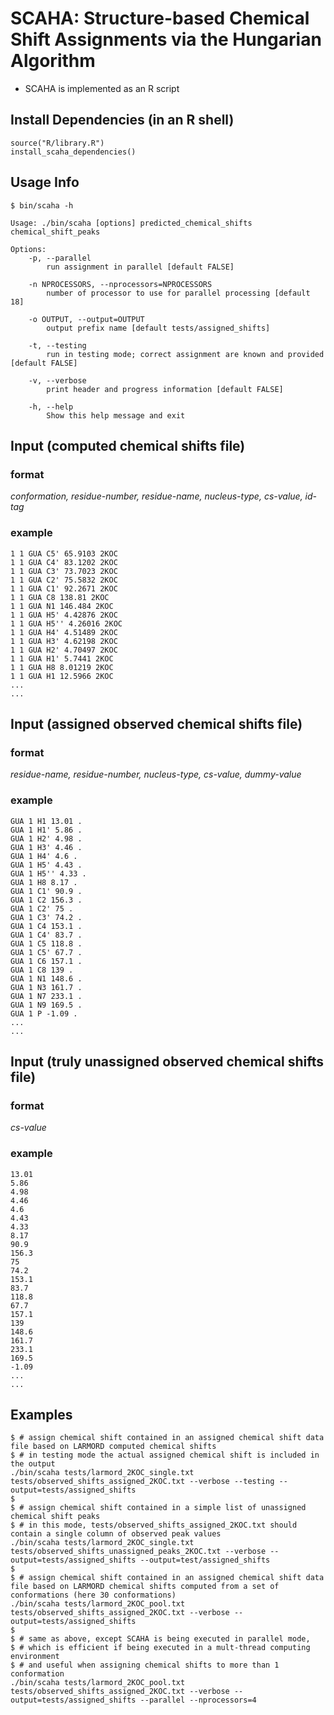 # SCAHA: Structure-based Chemical Shift Assignments via the Hungarian Algorithm
  
- SCAHA is implemented as an R script

## Install Dependencies (in an R shell)
```shell
source("R/library.R")
install_scaha_dependencies()
```

## Usage Info
```shell
$ bin/scaha -h

Usage: ./bin/scaha [options] predicted_chemical_shifts chemical_shift_peaks

Options:
	-p, --parallel
		run assignment in parallel [default FALSE]

	-n NPROCESSORS, --nprocessors=NPROCESSORS
		number of processor to use for parallel processing [default 18]

	-o OUTPUT, --output=OUTPUT
		output prefix name [default tests/assigned_shifts]

	-t, --testing
		run in testing mode; correct assignment are known and provided [default FALSE]

	-v, --verbose
		print header and progress information [default FALSE]

	-h, --help
		Show this help message and exit
```

## Input (computed chemical shifts file)
### format
_conformation, residue-number, residue-name, nucleus-type, cs-value, id-tag_
### example
```shell
1 1 GUA C5' 65.9103 2KOC
1 1 GUA C4' 83.1202 2KOC
1 1 GUA C3' 73.7023 2KOC
1 1 GUA C2' 75.5832 2KOC
1 1 GUA C1' 92.2671 2KOC
1 1 GUA C8 138.81 2KOC
1 1 GUA N1 146.484 2KOC
1 1 GUA H5' 4.42876 2KOC
1 1 GUA H5'' 4.26016 2KOC
1 1 GUA H4' 4.51489 2KOC
1 1 GUA H3' 4.62198 2KOC
1 1 GUA H2' 4.70497 2KOC
1 1 GUA H1' 5.7441 2KOC
1 1 GUA H8 8.01219 2KOC
1 1 GUA H1 12.5966 2KOC
...
...
```

## Input (assigned observed chemical shifts file)
### format
_residue-name, residue-number, nucleus-type, cs-value, dummy-value_
### example
```shell
GUA 1 H1 13.01 .
GUA 1 H1' 5.86 .
GUA 1 H2' 4.98 .
GUA 1 H3' 4.46 .
GUA 1 H4' 4.6 .
GUA 1 H5' 4.43 .
GUA 1 H5'' 4.33 .
GUA 1 H8 8.17 .
GUA 1 C1' 90.9 .
GUA 1 C2 156.3 .
GUA 1 C2' 75 .
GUA 1 C3' 74.2 .
GUA 1 C4 153.1 .
GUA 1 C4' 83.7 .
GUA 1 C5 118.8 .
GUA 1 C5' 67.7 .
GUA 1 C6 157.1 .
GUA 1 C8 139 .
GUA 1 N1 148.6 .
GUA 1 N3 161.7 .
GUA 1 N7 233.1 .
GUA 1 N9 169.5 .
GUA 1 P -1.09 .
...
...
```

## Input (truly unassigned observed chemical shifts file)
### format
_cs-value_
### example
```shell
13.01
5.86
4.98
4.46
4.6
4.43
4.33
8.17
90.9
156.3
75
74.2
153.1
83.7
118.8
67.7
157.1
139
148.6
161.7
233.1
169.5
-1.09
...
...
```

## Examples
```shell
$ # assign chemical shift contained in an assigned chemical shift data file based on LARMORD computed chemical shifts 
$ # in testing mode the actual assigned chemical shift is included in the output
./bin/scaha tests/larmord_2KOC_single.txt tests/observed_shifts_assigned_2KOC.txt --verbose --testing --output=tests/assigned_shifts
$
$ # assign chemical shift contained in a simple list of unassigned chemical shift peaks
$ # in this mode, tests/observed_shifts_assigned_2KOC.txt should contain a single column of observed peak values
./bin/scaha tests/larmord_2KOC_single.txt tests/observed_shifts_unassigned_peaks_2KOC.txt --verbose --output=tests/assigned_shifts --output=test/assigned_shifts
$
$ # assign chemical shift contained in an assigned chemical shift data file based on LARMORD chemical shifts computed from a set of conformations (here 30 conformations)
./bin/scaha tests/larmord_2KOC_pool.txt tests/observed_shifts_assigned_2KOC.txt --verbose --output=tests/assigned_shifts
$
$ # same as above, except SCAHA is being executed in parallel mode, 
$ # which is efficient if being executed in a mult-thread computing environment 
$ # and useful when assigning chemical shifts to more than 1 conformation 
./bin/scaha tests/larmord_2KOC_pool.txt tests/observed_shifts_assigned_2KOC.txt --verbose --output=tests/assigned_shifts --parallel --nprocessors=4
```

